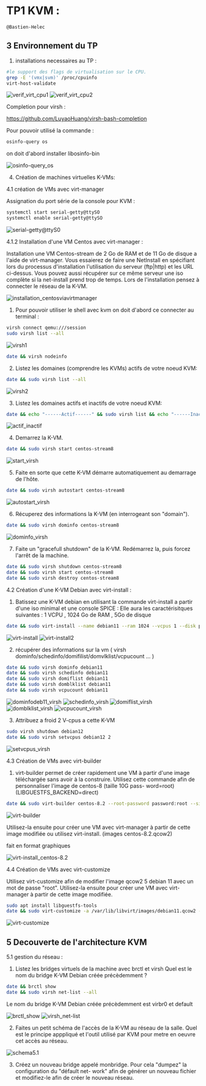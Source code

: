 # TP1 KVM :

```
@Bastien-Helec

```

## 3 Environnement du TP

1. installations necessaires au TP :

```bash
#le support des flags de virtualisation sur le CPU.
grep -E '(vmx|svm)' /proc/cpuinfo
virt-host-validate
```

![verif_virt_cpu1](verif_virt_cpu1.png)
![verif_virt_cpu2](verif_virt_cpu2.png)


Completion pour virsh :

https://github.com/LuyaoHuang/virsh-bash-completion


Pour pouvoir utilisé la commande :

```bash 
osinfo-query os
```
on doit d'abord installer libosinfo-bin 

![osinfo-query_os](osinfo-query_os.png)

4. Création de machines virtuelles K-VMs: 

4.1 création de VMs avec virt-manager

Assignation du port série de la console pour KVM : 
    
```bash
systemctl start serial-getty@ttySO
systemctl enable serial-getty@ttySO
```

![serial-getty@ttyS0](serial-getty@ttyS0.png)

4.1.2 Installation d'une VM Centos avec virt-manager : 

Installation une VM Centos-stream de 2 Go de RAM et de 11 Go de disque a l'aide de virt-manager.  Vous
essaierez de faire une NetInstall en spécifiant lors du processus d'installation l'utilisation du serveur
(ftp|http) et les URL ci-dessus. Vous pouvez aussi récupérer sur ce même serveur une iso complète si la
net-install prend trop de temps. Lors de l'installation pensez à connecter le réseau de la K-VM.

![installation_centosviavirtmanager](installation_centosviavirtmanager.png)

1. Pour pouvoir utiliser le shell avec kvm on doit d'abord ce connecter au terminal : 

```bash
virsh connect qemu:///session
sudo virsh list --all 
```

![virsh1](virsh1.png)

```bash
date && virsh nodeinfo
```

2. Listez les domaines (comprendre les KVMs) actifs de votre noeud KVM: 

```bash
date && sudo virsh list --all
```

![virsh2](list_all_virsh.png)


3. Listez les domaines actifs et inactifs de votre noeud KVM: 

```bash
date && echo "------Actif------" && sudo virsh list && echo "------Inactif------" && sudo virsh list --inactive
```

![actif_inactif](actif_inactif_virsh.png)

4. Demarrez la K-VM. 

```bash
date && sudo virsh start centos-stream8
```
![start_virsh](start_virsh.png)

5. Faite en sorte que cette K-VM démarre automatiquement au demarrage de l'hôte. 

```bash
date && sudo virsh autostart centos-stream8
```

![autostart_virsh](autostart_virsh.png)

6. Récuperez des informations la K-VM (en interrogeant son "domain"). 

```bash
date && sudo virsh dominfo centos-stream8
```

![dominfo_virsh](dominfo_virsh.png)

7. Faite un "gracefull shutdown" de la K-VM. Redémarrez la, puis forcez l'arrêt de la machine. 

```bash
date && sudo virsh shutdown centos-stream8
date && sudo virsh start centos-stream8
date && sudo virsh destroy centos-stream8
```

4.2 Création d'une K-VM Debian avec virt-install : 

1. Batissez une K-VM debian en utilisant la commande virt-install a partir d'une iso minimal et une console SPICE : 
Elle aura les caractérisitques suivantes : 
1 VCPU , 1024 Go de RAM , 5Go de disque 

```bash
date && sudo virt-install --name debian11 --ram 1024 --vcpus 1 --disk path=/var/lib/libvirt/images/debian11.qcow2,size=5 --graphics spice --cdrom /media/test/Ventoy/debian-11.6.0-amd64-netinst.iso 
```

![virt-install](virt-install.png)
![virt-install2](virt-install2.png)

2. récupérer des informations sur la vm ( virsh dominfo/schedinfo/domifilist/domvlklist/vcpucount ... )

```bash
date && sudo virsh dominfo debian11
date && sudo virsh schedinfo debian11
date && sudo virsh domiflist debian11
date && sudo virsh domblklist debian11
date && sudo virsh vcpucount debian11
```
![dominfodeb11_virsh](dominfodeb11_virsh.png)
![schedinfo_virsh](schedinfo_virsh.png)
![domiflist_virsh](domiflist_virsh.png)
![domblklist_virsh](domblklist_virsh.png)
![vcpucount_virsh](vcpucount_virsh.png)

3. Attribuez a froid  2 V-cpus a cette K-VM

```bash
sudo virsh shutdown debian12 
date && sudo virsh setvcpus debian12 2
```

![setvcpus_virsh](setvcpus_virsh.png)

4.3 Création de VMs avec virt-builder

1. virt-builder permet de créer rapidement une VM à partir d'une image téléchargée sans avoir à
la construire. Utilisez cette commande afin de personnaliser l'image de centos-8 (taille 10G pass-
word=root) (LIBGUESTFS_BACKEND=direct) 

```bash
date && sudo virt-builder centos-8.2 --root-password password:root --size 10G --format qcow2 --output /var/lib/libvirt/images/centos-8.2.qcow2
```

![virt-builder](virt-builder.png) 


Utilisez-la ensuite pour créer une VM avec virt-manager à partir de cette image modifiée ou utilisez virt-install. (images centos-8.2.qcow2)
    
fait en format graphiques 

![virt-install_centos-8.2](virt-install_centos-8.2.png)

4.4 Création de VMs avec virt-customize 

Utilisez virt-customize afin de modifier l'image qcow2 5 debian 11 avec un mot de passe "root".
Utilisez-la ensuite pour créer une VM avec virt-manager à partir de cette image modifiée.

```bash
sudo apt install libguestfs-tools
date && sudo virt-customize -a /var/lib/libvirt/images/debian11.qcow2 --root-password password:root
```

![virt-customize](virt-customize.png)

## 5 Decouverte de l'architecture KVM

5.1 gestion du réseau : 

1. Listez les bridges virtuels de la machine avec brctl et virsh Quel est le nom du bridge K-VM Debian créée précèdemment ? 

```bash
date && brctl show
date && sudo virsh net-list --all
```

Le nom du bridge K-VM Debian créée précèdemment est virbr0 et default

![brctl_show](brctl_show.png)
![virsh_net-list](virsh_net-list.png)

2. Faites un petit schéma de l'accès de la K-VM au réseau de la salle. Quel est le principe apppliqué et
l'outil utilisé par KVM pour metre en oeuvre cet accès au réseau.

![schema5.1](schema5.1.png)


3. Créez un nouveau bridge appelé monbridge. Pour cela "dumpez" la configuration du "défault net-
work" afin de générer un nouveau fichier et modifiez-le afin de créer le nouveau réseau.

```bash

```

